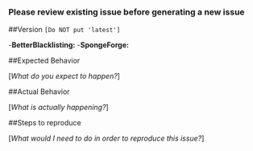 ### Please review existing issue before generating a new issue

##Version `[Do NOT put 'latest']`

-**BetterBlacklisting:**
-**SpongeForge:**

##Expected Behavior

[_What do you expect to happen?_]

##Actual Behavior

[_What is actually happening?_]

##Steps to reproduce

[_What would I need to do in order to reproduce this issue?_]
